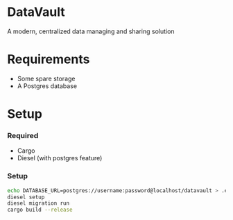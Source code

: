# DataVault
A modern, centralized data managing and sharing solution

# Requirements
- Some spare storage
- A Postgres database

# Setup

### Required
- Cargo
- Diesel (with postgres feature)

### Setup
```bash
echo DATABASE_URL=postgres://username:password@localhost/datavault > .env
diesel setup
diesel migration run
cargo build --release
```

